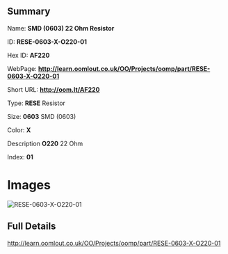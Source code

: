 

## Summary
 
Name: __SMD (0603) 22 Ohm Resistor__

ID: __RESE-0603-X-O220-01__

Hex ID: __AF220__

WebPage: __http://learn.oomlout.co.uk/OO/Projects/oomp/part/RESE-0603-X-O220-01__

Short URL: __http://oom.lt/AF220__


Type: __RESE__ Resistor 

Size: __0603__ SMD (0603) 

Color: __X__  

Description __O220__ 22 Ohm 

Index: __01__


# Images
![RESE-0603-X-O220-01](http://oomlout.com/oomp-gen/parts/RESE-0603-X-O220-01/RESE-0603-X-O220-01_420.jpg)



## Full Details

 http://learn.oomlout.co.uk/OO/Projects/oomp/part/RESE-0603-X-O220-01














